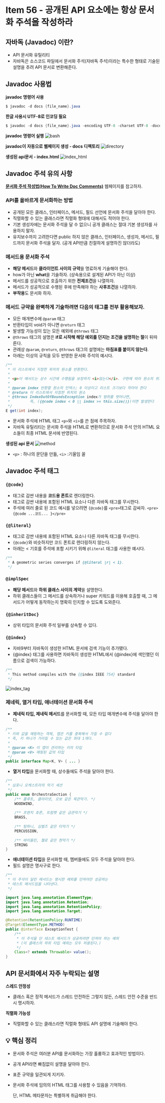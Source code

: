 # Item 56 - 공개된 API 요소에는 항상 문서화 주석을 작성하라

## **자바독 (Javadoc) 이란?**

- API 문서화 유틸리티
- 자바독은 소스코드 파일에서 문서화 주석(자바독 주석)이라는 특수한 형태로 기술된 설명을 추려 API 문서로 변환해준다.

## **Javadoc 사용법**

**javadoc 명령어 사용**

```java
$ javadoc -d docs {file_name}.java
```

**한글 사용시 UTF-8로 인코딩 필요**

```java
$ javadoc -d docs {file_name}.java -encoding UTF-8 -charset UTF-8 -docencoding UTF-8
```

**javadoc 명령어 실행**
![bash](image/bash.png)

**javadoc이 자동으로 웹페이지 생성 - docs 디렉토리**
![directory](image/directory.png)

**생성된 api문서 - index.html**
![index_html](image/index_html.png)

## **Javadoc 주석 유의 사항**
[**문서화 주석 작성법(How To Write Doc Comments)**](https://www.oracle.com/technical-resources/articles/java/javadoc-tool.html) 웹페이지를 참고하자.

### **API를 올바르게 문서화하는 방법**

- 공개된 모든 클래스, 인터페이스, 메서드, 필드 선언에 문서화 주석을 달아야 한다.
- 직렬화할 수 있는 클래스라면 직렬화 형태에 대해서도 적어야 한다.
- 기본 생성자에는 문서화 주석을 달 수 없으니 공개 클래스는 절대 기본 생성자를 사용하지 말자.
- 유지보수까지 고려한다면 public 하지 않은 클래스, 인터페이스, 생성자, 메서드, 필드까지 문서화 주석을 달자. (공개 API만큼 친절하게 설명하진 않더라도)

### **메서드용 문서화 주석**

- **해당 메서드**와 **클라이언트 사이의 규약**을 명료하게 기술해야 한다.
- how가 아닌 **what**을 기술하자. (상속용으로 설계된 API가 아닌 이상)
- 메서드를 성공적으로 호출하기 위한 **전제조건**을 나열하자.
- 메서드가 성공적으로 수행된 후에 만족해야 하는 **사후조건**을 나열하자.
- **부작용**도 문서화 하자.

### **메서드 규약을 완벽하게 기술하려면 다음의 태그를 전부 활용해보자.**

- 모든 매개변수에 `@param` 태그
- 반환타입이 void가 아니면 `@return` 태그
- 발생할 가능성이 있는 모든 예외에 `@throws` 태그
- `@throws` 태그의 설명은 **if로 시작해 해당 예외를 던지는 조건을 설명하는 절**이 뒤따른다.
- 관례상 `@param`, `@return`, `@throws` 태그의 설명에는 **마침표를 붙이지 않는다**.
- 아래는 이상의 규칙을 모두 반영한 문서화 주석의 예시다.

```java
/**
 * 이 리스트에서 지정한 위치의 원소를 반환한다.
 *
 * <p>이 메서드는 상수 시간에 수행됨을 보장하지 <i>않는다</i>. 구현에 따라 원소의 위치에 비례해 시간이 걸릴 수도 있다.</p>
 *
 * @param index 반환할 원소의 인덱스; 0 이상이고 리스트 크기보다 작아야 한다
 * @return 이 리스트에서 지정한 위치의 원소
 * @throws IndexOutOfBoundsException index가 범위를 벗어나면, 
 *         즉, ({@code index < 0 || index >= this.size()})이면 발생한다
 */
E get(int index);
```
- 문서화 주석에 HTML 태그 `<p>`와 `<i>`를 쓴 점에 주목하자.
- 자바독 유틸리티는 문서화 주석을 HTML로 변환하므로 문서화 주석 안의 HTML 요소들이 최종 HTML 문서에 반영된다.

**생성된 api 문서**
![method](image/method.png)
- `<p>` : 하나의 문단을 만듦, `<i>` :기울임 꼴

## **Javadoc 주석 태그**

### **`{@code}`**

- 태그로 감싼 내용을 **코드용 폰트**로 렌더링한다.
- 태그로 감싼 내용에 포함된 HTML 요소나 다른 자바독 태그를 무시한다.
- 주석에 여러 줄로 된 코드 예시를 넣으려면 `{@code}`를 `<pre>`태그로 감싸자. `<pre>{@code ...코드... }</pre>`

### **`{@literal}`**

- 태그로 감싼 내용에 포함된 HTML 요소나 다른 자바독 태그를 무시한다.
- `{@code}`와 비슷하지만 코드 폰트로 렌더링하지 않는다.
- 아래는 < 기호를 주석에 포함 시키기 위해 `@literal` 태그를 사용한 예시다.

```java
/**
 * A geometric series converges if {@literal |r| < 1}.
 */
```

### **`@implSpec`**

- **해당 메서드**와 **하위 클래스 사이의 계약**을 설명한다.
- 하위 클래스들이 그 메서드를 상속하거나 super 키워드를 이용해 호출할 때, 그 메서드가 어떻게 동작하는지 명확히 인지할 수 있도록 도와준다.

### **`{@inheritDoc}`**

- 상위 타입의 문서화 주석 일부를 상속할 수 있다.

### `{@index}`

- 자바9부터 자바독이 생성한 HTML 문서에 검색 기능이 추가됐다.
- {@index} 태그를 사용하면 자바독이 생성한 HTML에서 {@index}에 색인했던 이름으로 검색이 가능하다.

```java
/**
 * This method compiles with the {@index IEEE 754} standard
 */
```
![index_tag](image/index_tag.png)

### **제네릭, 열거 타입, 애너테이션 문서화 주석**

- **제네릭 타입, 제네릭 메서드**를 문서화할 때, 모든 타입 매개변수에 주석을 달아야 한다.

```java
/**
 * 키와 값을 매핑하는 객체, 맵은 키를 중복해서 가질 수 없다
 * 즉, 키 하나가 가리킬 수 있는 값은 최대 1개다.
 * 
 * @param <K> 이 맵이 관리하는 키의 타입
 * @param <V> 매핑된 값의 타입
 */
public interface Map<K, V> { ... }
```
- **열거 타입**을 문서화할 때, 상수들에도 주석을 달아야 한다.

```java
/**
 * 심포니 오케스트라의 악기 세션
 */
public enum OrchestraSection {
    /** 플루트, 클라리넷, 오보 같은 목관악기. */
    WOODWIND,
  
    /** 프렌치 호른, 트럼펫 같은 금관악기 */
    BRASS,
  
    /** 탐파니, 심벌즈 같은 타악기 */
    PERCUSSION,
  
    /** 바이올린, 첼로 같은 현악기 */
    STRING
}
```
- **애너테이션 타입**을 문서화할 때, 멤버들에도 모두 주석을 달아야 한다.
- 필드 설명은 명사구로 한다.

```java
/**
 * 이 주석이 달린 메서드는 명시한 예외를 던져야만 성공하는
 * 테스트 메서드임을 나타낸다.
 */

import java.lang.annotation.ElementType;
import java.lang.annotation.Retention;
import java.lang.annotation.RetentionPolicy;
import java.lang.annotation.Target;

@Retention(RetentionPolicy.RUNTIME)
@Target(ElementType.METHOD)
public @interface ExceptionTest {
    /**
     * 이 주석을 단 테스트 메서드가 성공하려면 던져야 하는 예외
     * (이 클래스의 하위 타입 예외는 모두 허용된다.)
     */
    Class<? extends Throwable> value();
}
```

## **API 문서화에서 자주 누락되는 설명**

**스레드 안정성**

- 클래스 혹은 정적 메서드가 스레드 안전하든 그렇지 않든, 스레드 안전 수준을 반드시 명시하자.

**직렬화 가능성**

- 직렬화할 수 있는 클래스라면 직렬화 형태도 API 설명에 기술해야 한다.

## **💡 핵심 정리**

- 문서화 주석은 여러분 API를 문서화하는 가장 훌륭하고 효과적인 방법이다.
- 공개 API라면 빠짐없이 설명을 달아야 한다.
- 표준 규약을 일관되게 지키자.
- 문서화 주석에 임의의 HTML 태그를 사용할 수 있음을 기억하라.

  단, HTML 메타문자는 특별하게 취급해야 한다.
